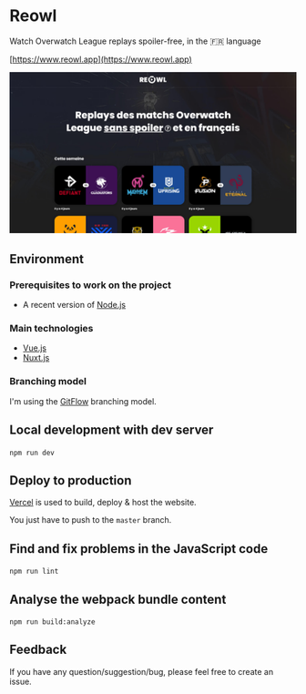 # Reowl

Watch Overwatch League replays spoiler-free, in the 🇫🇷 language

[https://www.reowl.app](https://www.reowl.app)

![Website screenshot](/ressources/website-screenshot.jpg)

## Environment

### Prerequisites to work on the project

- A recent version of [Node.js](https://nodejs.org/)

### Main technologies

- [Vue.js](https://vuejs.org)
- [Nuxt.js](https://fr.nuxtjs.org)

### Branching model

I'm using the [GitFlow](https://nvie.com/posts/a-successful-git-branching-model/) branching model.

## Local development with dev server

`npm run dev`

## Deploy to production

[Vercel](https://vercel.com) is used to build, deploy & host the website.

You just have to push to the `master` branch.

## Find and fix problems in the JavaScript code

`npm run lint`

## Analyse the webpack bundle content

`npm run build:analyze`

## Feedback

If you have any question/suggestion/bug, please feel free to create an issue.
